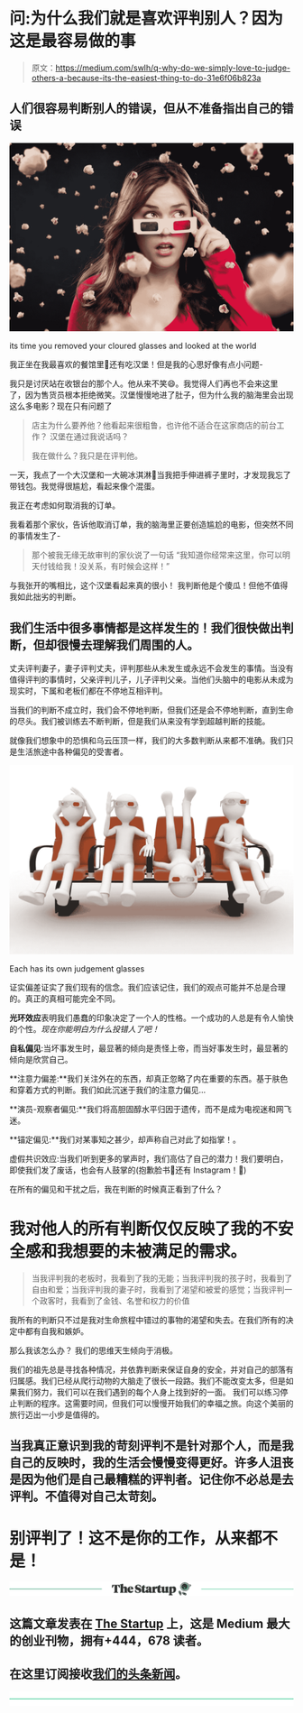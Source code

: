 # 问:为什么我们就是喜欢评判别人？因为这是最容易做的事

> 原文：<https://medium.com/swlh/q-why-do-we-simply-love-to-judge-others-a-because-its-the-easiest-thing-to-do-31e6f06b823a>

## 人们很容易判断别人的错误，但从不准备指出自己的错误

![](img/d208a52cb7613472abd42dc0e8567bbc.png)

its time you removed your cloured glasses and looked at the world

我正坐在我最喜欢的餐馆里🏨还有吃汉堡！但是我的心思好像有点小问题-

我只是讨厌站在收银台的那个人。他从来不笑😄。我觉得人们再也不会来这里了，因为售货员根本拒绝微笑。汉堡慢慢地进了肚子，但为什么我的脑海里会出现这么多电影？现在只有问题了

> 店主为什么要养他？他看起来很粗鲁，也许他不适合在这家商店的前台工作？
> 汉堡在通过我说话吗？
> 
> 我在做什么？我只是在评判他。

一天，我点了一个大汉堡和一大碗冰淇淋🍹当我把手伸进裤子里时，才发现我忘了带钱包。我觉得很尴尬，看起来像个混蛋。

我正在考虑如何取消我的订单。

我看着那个家伙，告诉他取消订单，我的脑海里正要创造尴尬的电影，但突然不同的事情发生了-

> 那个被我无缘无故审判的家伙说了一句话
> “我知道你经常来这里，你可以明天付钱给我！没关系，有时候会这样！”

与我张开的嘴相比，这个汉堡看起来真的很小！
我判断他是个傻瓜！但他不值得我如此拙劣的判断。

## 我们生活中很多事情都是这样发生的！我们很快做出判断，但却很慢去理解我们周围的人。

丈夫评判妻子，妻子评判丈夫，评判那些从未发生或永远不会发生的事情。当没有值得评判的事情时，父亲评判儿子，儿子评判父亲。当他们头脑中的电影从未成为现实时，下属和老板们都在不停地互相评判。

当我们的判断不成立时，我们会不停地判断，但我们还是会不停地判断，直到生命的尽头。我们被训练去不断判断，但是我们从来没有学到超越判断的技能。

就像我们想象中的恐惧和乌云压顶一样，我们的大多数判断从来都不准确。我们只是生活旅途中各种偏见的受害者。

![](img/602ec9a720d62473e3e1a05289922266.png)

Each has its own judgement glasses

证实偏差证实了我们现有的信念。我们应该记住，我们的观点可能并不总是合理的。真正的真相可能完全不同。

**光环效应**表明我们愚蠢的印象决定了一个人的性格。一个成功的人总是有令人愉快的个性。*现在你能明白为什么投错人了吧！*

**自私偏见**:当坏事发生时，最显著的倾向是责怪上帝，而当好事发生时，最显著的倾向是欣赏自己。

**注意力偏差:**我们关注外在的东西，却真正忽略了内在重要的东西。基于肤色和穿着方式的判断。我们如此沉迷于我们的注意力偏见…

**演员-观察者偏见:**我们将高胆固醇水平归因于遗传，而不是成为电视迷和网飞迷。

**锚定偏见:**我们对某事知之甚少，却声称自己对此了如指掌！。

虚假共识效应:当我们听到更多的掌声时，我们高估了自己的潜力！我们要明白，即使我们发了废话，也会有人鼓掌的(抱歉脸书👏还有 Instagram！👏)

在所有的偏见和干扰之后，我在判断的时候真正看到了什么？

# 我对他人的所有判断仅仅反映了我的不安全感和我想要的未被满足的需求。

> 当我评判我的老板时，我看到了我的无能；当我评判我的孩子时，我看到了自由和爱；当我评判我的妻子时，我看到了渴望和被爱的感觉；当我评判一个政客时，我看到了金钱、名誉和权力的价值

我所有的判断只不过是我对生命旅程中错过的事物的渴望和失去。在我们所有的决定中都有自我和嫉妒。

那么我该怎么办？
我们的思维天生倾向于消极。

我们的祖先总是寻找各种情况，并依靠判断来保证自身的安全，并对自己的部落有归属感。我们已经从爬行动物的大脑走了很长一段路。我们不能改变太多，但是如果我们努力，我们可以在我们遇到的每个人身上找到好的一面。
我们可以练习停止判断的程序。这需要时间，但我们可以慢慢开始我们的幸福之旅。向这个美丽的旅行迈出一小步是值得的。

## 当我真正意识到我的苛刻评判不是针对那个人，而是我自己的反映时，我的生活会慢慢变得更好。许多人沮丧是因为他们是自己最糟糕的评判者。记住你不必总是去评判。不值得对自己太苛刻。

# 别评判了！这不是你的工作，从来都不是！

[![](img/308a8d84fb9b2fab43d66c117fcc4bb4.png)](https://medium.com/swlh)

## 这篇文章发表在 [The Startup](https://medium.com/swlh) 上，这是 Medium 最大的创业刊物，拥有+444，678 读者。

## 在这里订阅接收[我们的头条新闻](https://growthsupply.com/the-startup-newsletter/)。

[![](img/b0164736ea17a63403e660de5dedf91a.png)](https://medium.com/swlh)